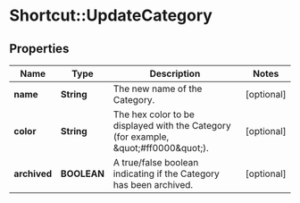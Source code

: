 # Shortcut::UpdateCategory

## Properties
Name | Type | Description | Notes
------------ | ------------- | ------------- | -------------
**name** | **String** | The new name of the Category. | [optional] 
**color** | **String** | The hex color to be displayed with the Category (for example, \&quot;#ff0000\&quot;). | [optional] 
**archived** | **BOOLEAN** | A true/false boolean indicating if the Category has been archived. | [optional] 

